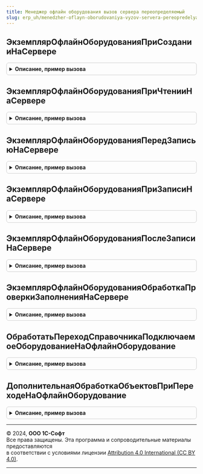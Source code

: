 ```yaml
---
title: Менеджер офлайн оборудования вызов сервера переопределяемый
slug: erp_uh/menedzher-oflayn-oborudovaniya-vyzov-servera-pereopredelyaemyy
---
```



## ЭкземплярОфлайнОборудованияПриСозданииНаСервере
<details style="margin: 1em 0; padding: 0.5em; border: 1px solid #ccc; border-radius: 6px;">

<summary style="font-weight: bold; cursor: pointer;">Описание, пример вызова</summary>

```bsl

// Дополнительные переопределяемые действия с управляемой формой в Экземпляре оборудования
// при событии "ПриСозданииНаСервере".
//
// Параметры:
//  Объект - СправочникОбъект.ОфлайнОборудование -
//  ЭтаФорма - ФормаКлиентскогоПриложения -
//  Отказ - Булево - Признак отказа от создания формы
//  Параметры - ДанныеФормыСтруктура - параметры формы
//  СтандартнаяОбработка - Булево - признак выполнения стандартной обработки
//
Процедура ЭкземплярОфлайнОборудованияПриСозданииНаСервере(Объект, ЭтаФорма, Отказ, Параметры, СтандартнаяОбработка) Экспорт
```

Пример вызова
```bsl
МенеджерОфлайнОборудованияВызовСервераПереопределяемый.ЭкземплярОфлайнОборудованияПриСозданииНаСервере(Объект, ЭтаФорма, Отказ, Параметры, СтандартнаяОбработка) 
```
</details>

## ЭкземплярОфлайнОборудованияПриЧтенииНаСервере
<details style="margin: 1em 0; padding: 0.5em; border: 1px solid #ccc; border-radius: 6px;">

<summary style="font-weight: bold; cursor: pointer;">Описание, пример вызова</summary>

```bsl

// Дополнительные переопределяемые действия с управляемой формой в Экземпляре оборудования
// при событии "ПриЧтенииНаСервере".
//
// Параметры:
//  ТекущийОбъект - СправочникОбъект.ОфлайнОборудование - Объект, который будет прочитан.
//  ЭтаФорма - ФормаКлиентскогоПриложения
//
Процедура ЭкземплярОфлайнОборудованияПриЧтенииНаСервере(ТекущийОбъект, ЭтаФорма) Экспорт
```

Пример вызова
```bsl
МенеджерОфлайнОборудованияВызовСервераПереопределяемый.ЭкземплярОфлайнОборудованияПриЧтенииНаСервере(ТекущийОбъект, ЭтаФорма) 
```
</details>

## ЭкземплярОфлайнОборудованияПередЗаписьюНаСервере
<details style="margin: 1em 0; padding: 0.5em; border: 1px solid #ccc; border-radius: 6px;">

<summary style="font-weight: bold; cursor: pointer;">Описание, пример вызова</summary>

```bsl

// Дополнительные переопределяемые действия с управляемой формой в Экземпляре оборудования
// при событии "ПередЗаписьюНаСервере".
//
// Параметры:
//  Отказ - Булево - Признак отказа от записи
//  ТекущийОбъект - СправочникОбъект.ОфлайнОборудование - Записываемый объект
//  ПараметрыЗаписи - Структура - Структура, содержащая параметры записи.
//
Процедура ЭкземплярОфлайнОборудованияПередЗаписьюНаСервере(Отказ, ТекущийОбъект, ПараметрыЗаписи) Экспорт
```

Пример вызова
```bsl
МенеджерОфлайнОборудованияВызовСервераПереопределяемый.ЭкземплярОфлайнОборудованияПередЗаписьюНаСервере(Отказ, ТекущийОбъект, ПараметрыЗаписи) 
```
</details>

## ЭкземплярОфлайнОборудованияПриЗаписиНаСервере
<details style="margin: 1em 0; padding: 0.5em; border: 1px solid #ccc; border-radius: 6px;">

<summary style="font-weight: bold; cursor: pointer;">Описание, пример вызова</summary>

```bsl

// Дополнительные переопределяемые действия с управляемой формой в Экземпляре оборудования
// при событии "ПриЗаписиНаСервере".
//
// Параметры:
//  Отказ - Булево - Признак отказа от записи
//  ТекущийОбъект - СправочникОбъект.ОфлайнОборудование - Записываемый объект
//  ПараметрыЗаписи - Структура - Структура, содержащая параметры записи.
//
Процедура ЭкземплярОфлайнОборудованияПриЗаписиНаСервере(Отказ, ТекущийОбъект, ПараметрыЗаписи) Экспорт
```

Пример вызова
```bsl
МенеджерОфлайнОборудованияВызовСервераПереопределяемый.ЭкземплярОфлайнОборудованияПриЗаписиНаСервере(Отказ, ТекущийОбъект, ПараметрыЗаписи) 
```
</details>

## ЭкземплярОфлайнОборудованияПослеЗаписиНаСервере
<details style="margin: 1em 0; padding: 0.5em; border: 1px solid #ccc; border-radius: 6px;">

<summary style="font-weight: bold; cursor: pointer;">Описание, пример вызова</summary>

```bsl

// Дополнительные переопределяемые действия с управляемой формой в Экземпляре оборудования
// при событии "ПослеЗаписиНаСервере".
//
// Параметры:
//  ТекущийОбъект - СправочникОбъект.ОфлайнОборудование - Записанный объект
//  ПараметрыЗаписи - Структура - Структура, содержащая параметры записи.
//
Процедура ЭкземплярОфлайнОборудованияПослеЗаписиНаСервере(ТекущийОбъект, ПараметрыЗаписи) Экспорт
```

Пример вызова
```bsl
МенеджерОфлайнОборудованияВызовСервераПереопределяемый.ЭкземплярОфлайнОборудованияПослеЗаписиНаСервере(ТекущийОбъект, ПараметрыЗаписи) 
```
</details>

## ЭкземплярОфлайнОборудованияОбработкаПроверкиЗаполненияНаСервере
<details style="margin: 1em 0; padding: 0.5em; border: 1px solid #ccc; border-radius: 6px;">

<summary style="font-weight: bold; cursor: pointer;">Описание, пример вызова</summary>

```bsl

// Дополнительные переопределяемые действия с управляемой формой в Экземпляре оборудования
// при событии "ОбработкаПроверкиЗаполненияНаСервере".
//
// Параметры:
//  Объект - СправочникОбъект.ОфлайнОборудование
//  ЭтаФорма - ФормаКлиентскогоПриложения
//  Отказ - Булево - Признак отказа от создания формы
//  ПроверяемыеРеквизиты - Массив - Массив путей к реквизитам, для которых будет выполнена проверка заполнения.
//
Процедура ЭкземплярОфлайнОборудованияОбработкаПроверкиЗаполненияНаСервере(Объект, ЭтаФорма, Отказ, ПроверяемыеРеквизиты) Экспорт
```

Пример вызова
```bsl
МенеджерОфлайнОборудованияВызовСервераПереопределяемый.ЭкземплярОфлайнОборудованияОбработкаПроверкиЗаполненияНаСервере(Объект, ЭтаФорма, Отказ, ПроверяемыеРеквизиты) 
```
</details>

## ОбработатьПереходСправочникаПодключаемоеОборудованиеНаОфлайнОборудование
<details style="margin: 1em 0; padding: 0.5em; border: 1px solid #ccc; border-radius: 6px;">

<summary style="font-weight: bold; cursor: pointer;">Описание, пример вызова</summary>

```bsl

// Дополнительные переопределяемые действия при переносе элемента офлайн оборудования из справочника ПодключаемоеОборудование
// в справочник ОфлайнОборудование.
//
// Параметры:
//  СсылкаНаПодключаемоеОборудование - СправочникСсылка.ПодключаемоеОборудование - ссылка на перемещаемый элемент
//  СсылкаНаОфлайнОборудование - СправочникСсылка.ОфлайнОборудование - ссылка на аналогичный объект в справочнике ОфлайнОборудование
//
Процедура ОбработатьПереходСправочникаПодключаемоеОборудованиеНаОфлайнОборудование(СсылкаНаПодключаемоеОборудование, СсылкаНаОфлайнОборудование) Экспорт
```

Пример вызова
```bsl
МенеджерОфлайнОборудованияВызовСервераПереопределяемый.ОбработатьПереходСправочникаПодключаемоеОборудованиеНаОфлайнОборудование(СсылкаНаПодключаемоеОборудование, СсылкаНаОфлайнОборудование) 
```
</details>

## ДополнительнаяОбработкаОбъектовПриПереходеНаОфлайнОборудование
<details style="margin: 1em 0; padding: 0.5em; border: 1px solid #ccc; border-radius: 6px;">

<summary style="font-weight: bold; cursor: pointer;">Описание, пример вызова</summary>

```bsl

// Дополнительные переопределяемые действия для обработки объектов прикладной конфигурации при переходе на новый
// справочник "ОфлайнОборудование".
//
Процедура ДополнительнаяОбработкаОбъектовПриПереходеНаОфлайнОборудование() Экспорт
```

Пример вызова
```bsl
МенеджерОфлайнОборудованияВызовСервераПереопределяемый.ДополнительнаяОбработкаОбъектовПриПереходеНаОфлайнОборудование() 
```
</details>

---

© 2024, **ООО 1С-Софт**  
Все права защищены. Эта программа и сопроводительные материалы предоставляются  
в соответствии с условиями лицензии [Attribution 4.0 International (CC BY 4.0)](https://creativecommons.org/licenses/by/4.0/legalcode).

---
